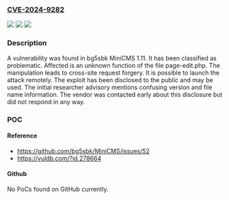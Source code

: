 ### [CVE-2024-9282](https://cve.mitre.org/cgi-bin/cvename.cgi?name=CVE-2024-9282)
![](https://img.shields.io/static/v1?label=Product&message=MiniCMS&color=blue)
![](https://img.shields.io/static/v1?label=Version&message=%3D%201.11%20&color=brighgreen)
![](https://img.shields.io/static/v1?label=Vulnerability&message=Cross-Site%20Request%20Forgery&color=brighgreen)

### Description

A vulnerability was found in bg5sbk MiniCMS 1.11. It has been classified as problematic. Affected is an unknown function of the file page-edit.php. The manipulation leads to cross-site request forgery. It is possible to launch the attack remotely. The exploit has been disclosed to the public and may be used. The initial researcher advisory mentions confusing version and file name information. The vendor was contacted early about this disclosure but did not respond in any way.

### POC

#### Reference
- https://github.com/bg5sbk/MiniCMS/issues/52
- https://vuldb.com/?id.278664

#### Github
No PoCs found on GitHub currently.

